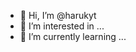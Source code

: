 - 👋 Hi, I’m @harukyt
- 👀 I’m interested in ...
- 🌱 I’m currently learning ...
<!---
harukyt/harukyt is a ✨ special ✨ repository because its `README.md` (this file) appears on your GitHub profile.
You can click the Preview link to take a look at your changes.
--->
